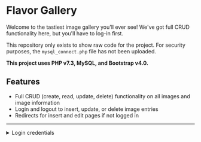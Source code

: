 # Flavor Gallery
Welcome to the tastiest image gallery you'll ever see! We've got full CRUD functionality here, but you'll have to log-in first.


This repository only exists to show raw code for the project. For security purposes, the `mysql_connect.php` file has not been uploaded.


**This project uses PHP v7.3, MySQL, and Bootstrap v4.0.**


## Features
* Full CRUD (create, read, update, delete) functionality on all images and image information
* Login and logout to insert, update, or delete image entries
* Redirects for insert and edit pages if not logged in

---

<details>
<summary>Login credentials</summary>
<br>
username: *galleryadmin*

password: *securepw*
</details>

